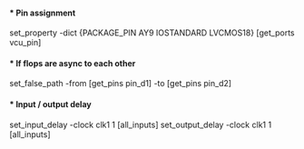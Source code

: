 #### * Pin assignment
set_property -dict {PACKAGE_PIN AY9 IOSTANDARD LVCMOS18} [get_ports vcu_pin]

#### * If flops are async to each other 
set_false_path -from [get_pins pin_d1] -to [get_pins pin_d2]

#### * Input / output delay 
set_input_delay -clock clk1 1 [all_inputs]
set_output_delay -clock clk1 1 [all_inputs]
